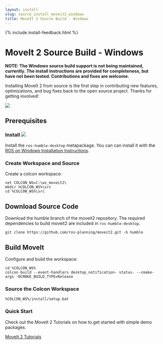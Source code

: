 ```yaml
---
layout: install
slug: source_install_moveit2_windows
title: MoveIt 2 Source Build - Windows
---
```

{% include install-feedback.html %}

# MoveIt 2 Source Build - Windows

**NOTE: The Windows source build support is not being maintained, currently. The install instructions are provided for completeness, but have not been tested. Contributions and fixes are welcome.**

Installing MoveIt 2 from source is the first step in contributing new features, optimizations, and bug fixes back to the open source project. Thanks for getting involved!

<img class="docker-img" src="/assets/install_page/docker-illustration.png"/>

## Prerequisites

### Install <img src="/assets/install_page/ros_logo.jpeg"/>

Install the `ros-humble-desktop` metapackage. You can can install it with the [ROS on Windows Installation Instructions](http://wiki.ros.org/Installation/Windows).

### Create Workspace and Source

Create a colcon workspace:

    set COLCON_WS=C:\ws_moveit2\
    mkdir %COLCON_WS%\src
    cd %COLCON_WS%\src

## Download Source Code

Download the humble branch of the moveit2 repository. The required dependencies to build moveit2 are included in `ros-humble-desktop`.

    git clone https://github.com/ros-planning/moveit2.git -b humble

## Build MoveIt

Configure and build the workspace:

    cd %COLCON_WS%
    colcon build --event-handlers desktop_notification- status- --cmake-args -DCMAKE_BUILD_TYPE=Release

### Source the Colcon Workspace

    %COLCON_WS%/install/setup.bat

### Quick Start

Check out the MoveIt 2 Tutorials on how to get started with simple demo packages.

<a href="https://moveit.picknik.ai/" target="_blank">
  <span class="link-with-background">
    MoveIt 2 Tutorials
  </span>
</a>
